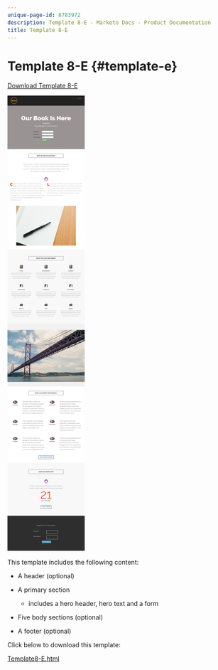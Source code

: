 ```yaml
---
unique-page-id: 8783972
description: Template 8-E - Marketo Docs - Product Documentation
title: Template 8-E
---
```


# Template 8-E {#template-e}

[Download Template 8-E](http://docs.marketo.com/download/attachments/8783972/template-8e.html?version=1&modificationdate=1482175134000&api=v2)

![](assets/image2015-7-29-14-3a39-3a0.png)

This template includes the following content:

* A header (optional)
* A primary section

    * includes a hero header, hero text and a form

* Five body sections (optional)
* A footer (optional)

Click below to download this template:

[Template8-E.html](http://docs.marketo.com/download/attachments/8783972/template-8e.html?version=1&modificationdate=1482175134000&api=v2)
